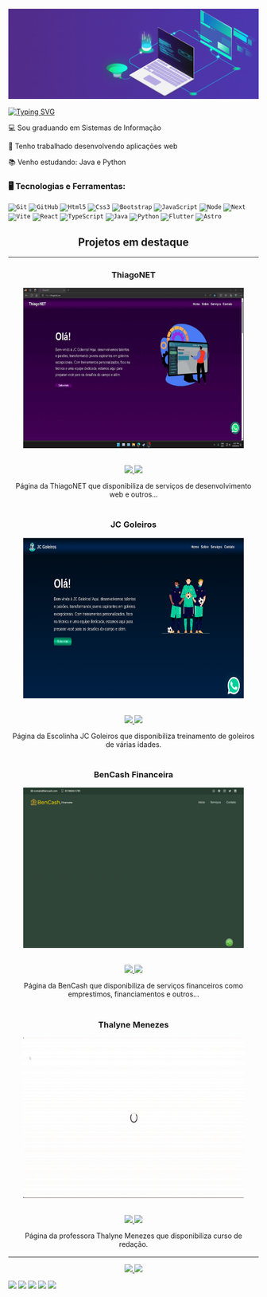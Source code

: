 <!--Primeira GIF -->
![alt text](https://github.com/TNthiagonet/TNthiagonet/blob/main/developer_rede.gif?raw=true)
<!--Texto de apresentação animado -->
<a href="https://git.io/typing-svg"><img src="https://readme-typing-svg.herokuapp.com?font=Fira+Code&size=18&duration=4000&pause=2000&multiline=true&width=435&lines=Ol%C3%A1!+eu+sou+o+Thiago;muitos+me+conhecem+como+ThiagoNET;...;..." alt="Typing SVG" /></a>
<p align="left">💻 Sou graduando em Sistemas de Informação </p> 
<p align="left">💼 Tenho trabalhado desenvolvendo aplicações web </p>  
<p align="left">📚 Venho estudando: Java e Python </p>  

### 🖥️ Tecnologias e Ferramentas: 
<!-- <img width="200px" align="right" src="https://github.com/TNthiagonet/ThiagoNET/blob/master/src/animations/icones/Home.json"> -->
<code><img width="40px" src="https://cdn.jsdelivr.net/gh/devicons/devicon/icons/git/git-original.svg" title = "Git"/></code>
<code><img width="40px" src="https://cdn.jsdelivr.net/gh/devicons/devicon/icons/github/github-original.svg" title = "GitHub"/></code>
<code><img width="40px" src="https://cdn.jsdelivr.net/gh/devicons/devicon/icons/html5/html5-original-wordmark.svg" title = "Html5"/></code>
<code><img width="40px" src="https://cdn.jsdelivr.net/gh/devicons/devicon/icons/css3/css3-original-wordmark.svg" title = "Css3"/></code>
<code><img width="40px" src="https://cdn.jsdelivr.net/gh/devicons/devicon/icons/bootstrap/bootstrap-original-wordmark.svg" title = "Bootstrap"/></code>
<code><img width="40px" src="https://cdn.jsdelivr.net/gh/devicons/devicon/icons/javascript/javascript-original.svg" title = "JavaScript"/></code>
<code><img width="40px" src="https://cdn.jsdelivr.net/gh/devicons/devicon/icons/nodejs/nodejs-original.svg" title = "Node"/></code>
<code><img width="40px" src="https://cdn.jsdelivr.net/gh/devicons/devicon/icons/nextjs/nextjs-original.svg" title = "Next"/></code>
<code><img width="40px" src="https://cdn.jsdelivr.net/gh/devicons/devicon/icons/vite/vite-original.svg" title = "Vite"/></code>
<code><img width="40px" src="https://cdn.jsdelivr.net/gh/devicons/devicon/icons/react/react-original.svg" title = "React"/></code>
<code><img width="40px" src="https://cdn.jsdelivr.net/gh/devicons/devicon/icons/typescript/typescript-original.svg" title = "TypeScript"/></code>
<code><img width="40px" src="https://cdn.jsdelivr.net/gh/devicons/devicon/icons/java/java-original.svg" title = "Java"/></code>
<code><img width="40px" src="https://cdn.jsdelivr.net/gh/devicons/devicon/icons/python/python-original.svg" title = "Python"/></code>
<code><img width="40px" src="https://cdn.jsdelivr.net/gh/devicons/devicon/icons/flutter/flutter-original.svg" title = "Flutter"/></code>
<code><img width="40px" src="https://cdn.jsdelivr.net/gh/devicons/devicon/icons/astro/astro-original.svg" title = "Astro"/></code>


<!--Sesão de Projetos -->
<h2 align="center">Projetos em destaque </h2>
<div align="center">
<table>
  <tr>
<td width="50%">
<h3 align="center" color="white">ThiagoNET</h2>
<div align="center" >  
<a href='https://thiagonet.com/'>
<img src="https://github.com/TNthiagonet/ThiagoNET/blob/master/src/img/2024-06-29%2022-27-44.gif" alt="ThiagoNET" height="322px" width="444px" />
</a>
<br>
<br>
<p>
<a href="https://github.com/TNthiagonet/ThiagoNET" target="_blank">
<img src="https://img.shields.io/badge/Code-lightgrey?style=for-the-badge&logo=github"/>
</a>  
<a href="https://thiagonet.com" target="_blank">
<img src="https://img.shields.io/badge/-website-green?style=for-the-badge&color=1E90FF"/>
</a>
</p>
<p>Página da ThiagoNET que disponibiliza de serviços de desenvolvimento web e outros...</p>
</div>
</td>
  <tr>
<td width="50%">
<h3 align="center" color="white">JC Goleiros</h2>
<div align="center" >  
<a href='#'>
<img src="https://github.com/TNthiagonet/JC_Goleiros/blob/main/src/img/Captura%20de%20tela%20de%202024-06-29%2012-00-13.png" alt="JC Goleiros" height="322px" width="444px" />
</a>
<br>
<br>
<p>
<a href="https://github.com/TNthiagonet/JC_Goleiros/" target="_blank">
<img src="https://img.shields.io/badge/Code-lightgrey?style=for-the-badge&logo=github"/>
</a>  
<a href="#" target="_blank">
<img src="https://img.shields.io/badge/-website-green?style=for-the-badge&color=1E90FF"/>
</a>
</p>
<p>Página da Escolinha JC Goleiros que disponibiliza treinamento de goleiros de várias idades.</p>
</div>
</td>
  <tr>
<td width="50%">
<h3 align="center" color="white">BenCash Financeira</h2>
<div align="center" >  
<a href='https://bencash.com.br/'>
<img src="https://github.com/TNthiagonet/TNthiagonet/blob/main/bencash.gif" alt="BenCash" height="322px" width="444px" />
</a>
<br>
<br>
<p>
<a href="https://github.com/TNthiagonet/BenCashFinanceira/" target="_blank">
<img src="https://img.shields.io/badge/Code-lightgrey?style=for-the-badge&logo=github"/>
</a>  
<a href="https://bencash.com.br/" target="_blank">
<img src="https://img.shields.io/badge/-website-green?style=for-the-badge&color=1E90FF"/>
</a>
</p>
<p>Página da BenCash que disponibiliza de serviços financeiros como emprestimos, financiamentos e outros...</p>
</div>
</td>
  <tr>
<td width="50%">
<h3 align="center" color="white">Thalyne Menezes</h2>
<div align="center" >  
<a href='#'>
<img src="https://github.com/TNthiagonet/TNthiagonet/blob/main/thalynemenezes.gif" alt="Thalyne Menezes" height="322px" width="444px" />
</a>
<br>
<br>
<p>
<a href="https://github.com/TNthiagonet/ThalyneMenezes/" target="_blank">
<img src="https://img.shields.io/badge/Code-lightgrey?style=for-the-badge&logo=github"/>
</a>  
<a href="#" target="_blank">
<img src="https://img.shields.io/badge/-website-green?style=for-the-badge&color=1E90FF"/>
</a>
</p>
<p>Página da professora Thalyne Menezes que disponibiliza curso de redação.</p>
</div>
</td>
</table>

</div>
   
<!--Status GitHub -->
<div align="center">
  <a href="https://github.com/TNthiagonet">
  <img height="160em" src="https://github-readme-stats.vercel.app/api?username=TNthiagonet&show_icons=true&theme=tokyonight&include_all_commits=true&count_private=true"/>
  <img height="160em" src="https://github-readme-stats.vercel.app/api/top-langs/?username=TNthiagonet&layout=compact&langs_count=7&theme=tokyonight"/>
</div>
<!--Redes -->
<p align="left">
<a href="https://twitter.com/thiagobrunomc"><img src="https://img.shields.io/badge/Twitter(X)-1E90FF?&style=for-the-badge&logo=twitter&logoColor=white" height=25></a>
<a href="https://www.instagram.com/thiagocavaco/"><img src="https://img.shields.io/badge/Instagram-FF7F50?style=for-the-badge&logo=instagram&logoColor=white" height=25></a>
<a href="https://www.linkedin.com/in/thiagonet/"><img src="https://img.shields.io/badge/Linkedin-4169E1?style=for-the-badge&logo=linkedin&logoColor=white" height=25></a>
<a href="https://www.youtube.com/channel/UCC-gXxeR4qdsmkwQDjxCmIg"><img src="https://img.shields.io/badge/YouTube-FF0000?style=for-the-badge&logo=youtube&logoColor=white" height=25></a>
<a href="https://zn11f-my.sharepoint.com/:b:/g/personal/thiago_zn11f_onmicrosoft_com/EUxP-fM3umlGuhSP2OkPcNAB27RbvarZ-OF5OT3RXHFIew?e=y3kCpn"><img src="https://img.shields.io/badge/Curriculo-8A2BE2?style=for-the-badge&logo=adobe&logoColor=white" height=25></a>
</p>
